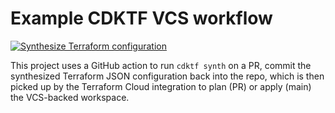 # Example CDKTF VCS workflow

[![Synthesize Terraform configuration](https://github.com/danbarr/hc22-gitops-cdktf-vcs/actions/workflows/synth.yaml/badge.svg)](https://github.com/danbarr/hc22-gitops-cdktf-vcs/actions/workflows/synth.yaml)

This project uses a GitHub action to run `cdktf synth` on a PR, commit the synthesized Terraform JSON configuration back into the repo, which is then picked up by the Terraform Cloud integration to plan (PR) or apply (main) the VCS-backed workspace.

